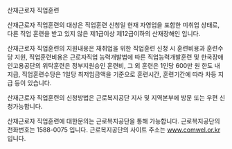 산재근로자 직업훈련

산재근로자 직업훈련의 대상은 직업훈련 신청일 현재 자영업을 포함한 미취업 상태로, 다른 직업 훈련을 받고 있지 않은 제1급이상 제12급이하의 산재장해인 입니다.

산재근로자 직업훈련의 지원내용은 재취업을 위한 직업훈련 신청 시 훈련비용과 훈련수당 지원, 직업훈련비용은 근로자직업 능력개발법에 따른 직업능력개발훈련 및 한국장애인고용공단의 위탁훈련은 정부지원승인 훈련비, 그 외 훈련은 1인당 600만 원 한도 내 지급, 직업훈련수당은 1일당 최저임금액을 기준으로 훈련시간, 훈련기간에 따라 차등 지급 등이 있습니다.

산재근로자 직업훈련의 신청방법은 근로복지공단 지사 및 지역본부에 방문 또는 우편 신청가능합니다.

산재근로자 직업훈련에 대한문의는 근로복지공단을 통해 가능합니다.
근로복지공단의 전화번호는 1588-0075 입니다.
근로복지공단의 사이트 주소는 www.comwel.or.kr 입니다.